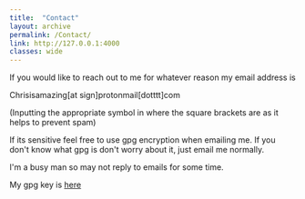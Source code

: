 ```yaml
---
title:  "Contact"
layout: archive
permalink: /Contact/
link: http://127.0.0.1:4000
classes: wide
---
```


If you would like to reach out to me for whatever reason my email address is 

Chrisisamazing[at sign]protonmail[dotttt]com

(Inputting the appropriate symbol in where the square brackets are as it helps to prevent spam)

If its sensitive feel free to use gpg encryption when emailing me. If you don't know what gpg is don't worry about it, just email me normally. 

I'm a busy man so may not reply to emails for some time.

My gpg key is [here](/assets/files/public.key)
